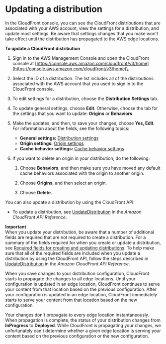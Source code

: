 # Updating a distribution<a name="HowToUpdateDistribution"></a>

In the CloudFront console, you can see the CloudFront distributions that are associated with your AWS account, view the settings for a distribution, and update most settings\. Be aware that settings changes that you make won't take effect until the distribution has propagated to the AWS edge locations\.<a name="HowToUpdateDistributionProcedure"></a>

**To update a CloudFront distribution**

1. Sign in to the AWS Management Console and open the CloudFront console at [https://console.aws.amazon.com/cloudfront/v3/home](https://console.aws.amazon.com/cloudfront/v3/home)\.

1. Select the ID of a distribution\. The list includes all of the distributions associated with the AWS account that you used to sign in to the CloudFront console\.

1. To edit settings for a distribution, choose the **Distribution Settings** tab\.

1. To update general settings, choose **Edit**\. Otherwise, choose the tab for the settings that you want to update: **Origins** or **Behaviors**\.

1. Make the updates, and then, to save your changes, choose **Yes, Edit**\. For information about the fields, see the following topics: 
   + **General settings:** [Distribution settings](distribution-web-values-specify.md#DownloadDistValuesGeneral)
   + **Origin settings:** [Origin settings](distribution-web-values-specify.md#DownloadDistValuesOrigin)
   + **Cache behavior settings:** [Cache behavior settings](distribution-web-values-specify.md#DownloadDistValuesCacheBehavior)

1. If you want to delete an origin in your distribution, do the following:

   1. Choose **Behaviors**, and then make sure you have moved any default cache behaviors associated with the origin to another origin\.

   1. Choose **Origins**, and then select an origin\.

   1. Choose **Delete**\.

You can also update a distribution by using the CloudFront API:
+ To update a distribution, see [UpdateDistribution](https://docs.aws.amazon.com/cloudfront/latest/APIReference/API_UpdateDistribution.html) in the *Amazon CloudFront API Reference*\.

**Important**  
When you update your distribution, be aware that a number of additional fields are required that are not required to create a distribution\. For a summary of the fields required for when you create or update a distribution, see [Required fields for creating and updating distributions](distribution-overview-required-fields.md)\. To help make sure that all of the required fields are included when you update a distribution by using the CloudFront API, follow the steps described in [UpdateDistribution](https://docs.aws.amazon.com/cloudfront/latest/APIReference/API_UpdateDistribution.html) in the *Amazon CloudFront API Reference*\.

When you save changes to your distribution configuration, CloudFront starts to propagate the changes to all edge locations\. Until your configuration is updated in an edge location, CloudFront continues to serve your content from that location based on the previous configuration\. After your configuration is updated in an edge location, CloudFront immediately starts to serve your content from that location based on the new configuration\.

Your changes don't propagate to every edge location instantaneously\. When propagation is complete, the status of your distribution changes from **InProgress** to **Deployed**\. While CloudFront is propagating your changes, we unfortunately can't determine whether a given edge location is serving your content based on the previous configuration or the new configuration\.